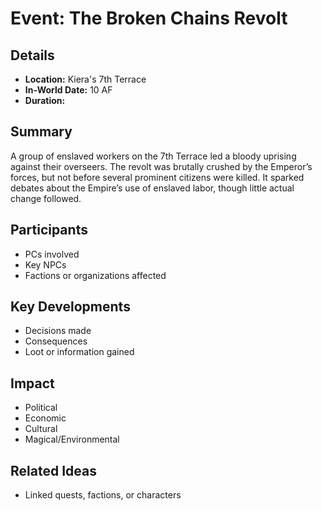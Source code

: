 # Event: The Broken Chains Revolt
## Details
- **Location:** Kiera's 7th Terrace
- **In-World Date:**  10 AF
- **Duration:** 
## Summary
A group of enslaved workers on the 7th Terrace led a bloody uprising against their overseers. The revolt was brutally crushed by the Emperor’s forces, but not before several prominent citizens were killed. It sparked debates about the Empire’s use of enslaved labor, though little actual change followed.
## Participants
- PCs involved
- Key NPCs
- Factions or organizations affected
## Key Developments
- Decisions made
- Consequences
- Loot or information gained
## Impact
- Political
- Economic
- Cultural
- Magical/Environmental
## Related Ideas
- Linked quests, factions, or characters
